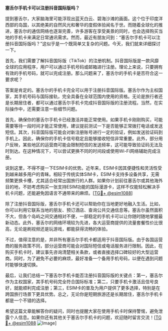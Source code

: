 **塞舌尔手机卡可以注册抖音国际版吗？**

提到塞舌尔，大家脑海里可能浮现出蓝天白云、碧海沙滩的画面。这个位于印度洋西部的岛国，以其绝美的自然风光和奢华的度假体验闻名于世。而随着全球化的推进，塞舌尔的通信网络也逐渐完善，许多游客在享受美景的同时，也会选择购买当地的手机卡来满足日常通讯需求。然而，最近有朋友问到：“塞舌尔手机卡可以注册抖音国际版吗？”这似乎是一个既简单又复杂的问题。今天，我们就来详细探讨一下。

首先，我们需要了解抖音国际版（TikTok）的注册机制。抖音国际版是一款风靡全球的应用程序，用户可以通过手机号码或邮箱进行注册。理论上来说，只要拥有有效的手机号码，就可以完成注册。那么问题来了，塞舌尔的手机卡是否符合这一要求呢？

答案是肯定的。塞舌尔的手机卡完全可以用于注册抖音国际版。塞舌尔作为主权国家，其手机号码与国际接轨，完全具备在全球范围内使用的资格。无论是旅行者还是长期居住者，都可以通过塞舌尔手机卡完成抖音国际版的注册流程。当然，在实际操作中，还需要注意一些细节问题。

首先，确保你的塞舌尔手机卡已经激活并能正常使用。如果手机卡刚刚购买，可能需要等待一段时间才能正常使用，建议提前测试一下是否能够正常拨打电话或发送短信。其次，抖音国际版可能会对新注册账号进行一定的验证，例如发送验证码到手机上。因此，确保你的手机卡信号稳定且能够接收短信非常重要。此外，部分用户反映，某些地区的运营商可能会限制短信的发送频率，这可能导致验证码无法及时到达。在这种情况下，可以尝试更换不同的时间段或使用Wi-Fi网络辅助完成注册。

说到这里，不得不提一下ESIM卡的优势。近年来，ESIM卡因其便捷性和灵活性受到越来越多用户的青睐。相较于传统实体SIM卡，ESIM卡支持多设备共享，无需频繁更换卡槽，尤其适合经常出国旅行的人群。如果你计划前往塞舌尔或其他海外目的地，不妨考虑购买一张支持ESIM功能的国际漫游卡，这样不仅能轻松解决手机卡问题，还能避免因语言不通带来的麻烦。[[TG💪+ @esim1088](https://t.me/s/esim1088)]

除了注册抖音国际版，塞舌尔手机卡还可以帮助你在当地更好地融入生活。比如，你可以利用它联系当地的朋友、预订酒店、查询公共交通信息等。塞舌尔虽然面积不大，但各个岛屿之间交通相对不便，一部稳定的手机卡可以让你随时随地掌握最新动态。此外，塞舌尔的网络环境较为先进，各大运营商提供的流量套餐性价比很高，无论是刷视频还是玩游戏，都能获得流畅的体验。

不过，值得注意的是，并非所有塞舌尔手机卡都适用于抖音国际版。由于各国运营商的服务政策不同，部分运营商可能会对国际短信或电话服务进行限制。因此，在购买手机卡时，建议事先咨询清楚相关条款，或者直接选择口碑较好的大型运营商。同时，为了避免不必要的麻烦，最好准备一个备用手机号码，以便在遇到问题时能够快速切换。

最后，让我们总结一下塞舌尔手机卡能否注册抖音国际版的关键点：第一，塞舌尔作为主权国家，其手机号码完全符合国际标准；第二，只要手机卡激活且信号良好，就能顺利完成注册；第三，ESIM卡的普及为用户提供了更多选择，特别是在跨国旅行场景下更具优势。总之，无论你是短期旅游还是长期居住，塞舌尔手机卡都是一个不错的选择。

希望这篇文章能解答你的疑问，同时也提醒大家在使用手机卡时保持警惕，避免泄露个人信息。如果你还有其他关于塞舌尔手机卡的问题，欢迎随时留言交流！[[TG💪+ @esim1088](https://t.me/s/esim1088) ![Image](https://i.postimg.cc/4NQfJmqS/Snipaste-2025-05-13-00-14-12.png)]